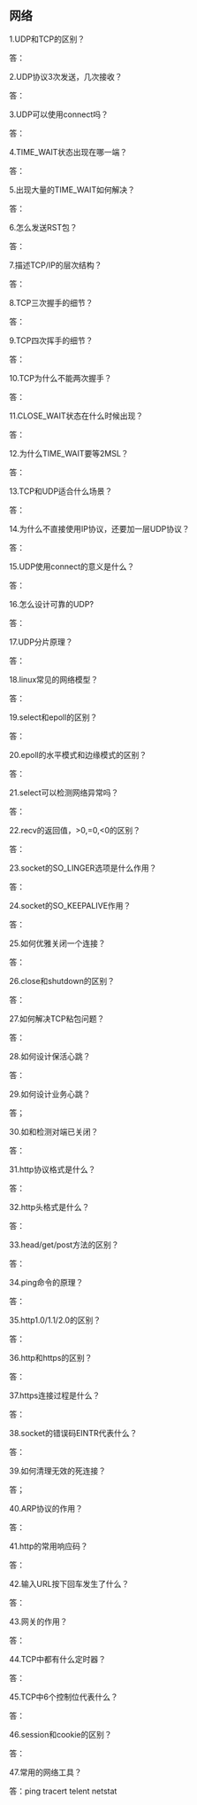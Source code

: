 
## 网络 ##
1.UDP和TCP的区别？

答：

2.UDP协议3次发送，几次接收？

答：

3.UDP可以使用connect吗？

答：

4.TIME_WAIT状态出现在哪一端？

答：

5.出现大量的TIME_WAIT如何解决？

答：

6.怎么发送RST包？

答：

7.描述TCP/IP的层次结构？

答：

8.TCP三次握手的细节？

答：

9.TCP四次挥手的细节？

答：

10.TCP为什么不能两次握手？

答：

11.CLOSE_WAIT状态在什么时候出现？

答：

12.为什么TIME_WAIT要等2MSL？

答：

13.TCP和UDP适合什么场景？

答：

14.为什么不直接使用IP协议，还要加一层UDP协议？

答：

15.UDP使用connect的意义是什么？

答：

16.怎么设计可靠的UDP?

答：

17.UDP分片原理？

答：

18.linux常见的网络模型？

答：

19.select和epoll的区别？

答：

20.epoll的水平模式和边缘模式的区别？

答：

21.select可以检测网络异常吗？

答：

22.recv的返回值，>0,=0,<0的区别？

答：

23.socket的SO_LINGER选项是什么作用？

答：

24.socket的SO_KEEPALIVE作用？

答：

25.如何优雅关闭一个连接？

答：

26.close和shutdown的区别？

答：

27.如何解决TCP粘包问题？

答：

28.如何设计保活心跳？

答：

29.如何设计业务心跳？

答；

30.如和检测对端已关闭？

答：

31.http协议格式是什么？

答：

32.http头格式是什么？

答：

33.head/get/post方法的区别？

答：

34.ping命令的原理？

答：

35.http1.0/1.1/2.0的区别？

答：

36.http和https的区别？

答：

37.https连接过程是什么？

答：

38.socket的错误码EINTR代表什么？

答：

39.如何清理无效的死连接？

答；

40.ARP协议的作用？

答：

41.http的常用响应码？

答：

42.输入URL按下回车发生了什么？

答：

43.网关的作用？

答：

44.TCP中都有什么定时器？

答：

45.TCP中6个控制位代表什么？

答：

46.session和cookie的区别？

答：

47.常用的网络工具？

答：ping tracert telent netstat

